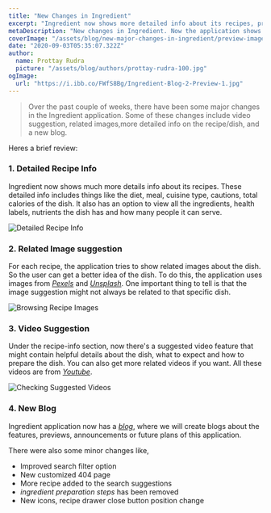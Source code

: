 ```yaml
---
title: "New Changes in Ingredient"
excerpt: "Ingredient now shows more detailed info about its recipes, provides related recipe images, helpful video suggestions and ..."
metaDescription: "New changes in Ingredient. Now the application shows more detailed info about its recipes, provides related recipe images, helpful video suggestions and more"
coverImage: "/assets/blog/new-major-changes-in-ingredient/preview-image.jpg"
date: "2020-09-03T05:35:07.322Z"
author:
  name: Prottay Rudra
  picture: "/assets/blog/authors/prottay-rudra-100.jpg"
ogImage:
  url: "https://i.ibb.co/FWfS8Bg/Ingredient-Blog-2-Preview-1.jpg"
---
```


> Over the past couple of weeks, there have been some major changes in the Ingredient application. Some of these changes include video suggestion, related images,more detailed info on the recipe/dish, and a new blog.

Heres a brief review:

### 1. Detailed Recipe Info

Ingredient now shows much more details info about its recipes. These detailed info includes things like the diet, meal, cuisine type, cautions, total calories of the dish. It also has an option to view all the ingredients, health labels, nutrients the dish has and how many people it can serve.

![Detailed Recipe Info](/assets/blog/new-major-changes-in-ingredient/recipe-info.png)

### 2. Related Image suggestion

For each recipe, the application tries to show related images about the dish. So the user can get a better idea of the dish. To do this, the application uses images from _[Pexels](https://www.pexels.com/)_ and _[Unsplash](https://unsplash.com/)_. One important thing to tell is that the image suggestion might not always be related to that specific dish.

![Browsing Recipe Images](/assets/blog/new-major-changes-in-ingredient/image-browsing-demo-min.gif)

### 3. Video Suggestion

Under the recipe-info section, now there's a suggested video feature that might contain helpful details about the dish, what to expect and how to prepare the dish. You can also get more related videos if you want. All these videos are from _[Youtube](https://youtube.com/)_.

![Checking Suggested Videos](/assets/blog/new-major-changes-in-ingredient/video-browsing-demo-min.gif)

### 4. New Blog

Ingredient application now has a _[blog](https://ingredient-blog.prottoy2938.vercel.app/)_, where we will create blogs about the features, previews, announcements or future plans of this application.

There were also some minor changes like,

- Improved search filter option
- New customized 404 page
- More recipe added to the search suggestions
- _ingredient preparation steps_ has been removed
- New icons, recipe drawer close button position change
